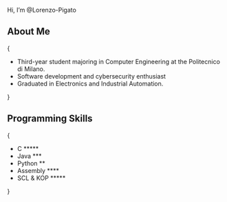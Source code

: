 Hi, I’m @Lorenzo-Pigato

## About Me
{
  * Third-year student majoring in Computer Engineering at the Politecnico di Milano. 
  * Software development and cybersecurity enthusiast
  * Graduated in Electronics and Industrial Automation.
      
}

## Programming Skills
{
  * C            *****
  * Java         ***
  * Python       **
  * Assembly     ****
  * SCL & KOP    *****
  
}


